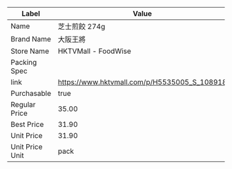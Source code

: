 | Label           | Value                                        |
| --------------- | -------------------------------------------- |
| Name            | 芝士煎餃 274g                                    |
| Brand Name      | 大阪王將                                         |
| Store Name      | HKTVMall - FoodWise                          |
| Packing Spec    |                                              |
| link            | https://www.hktvmall.com/p/H5535005_S_108918 |
| Purchasable     | true                                         |
| Regular Price   | 35.00                                        |
| Best Price      | 31.90                                        |
| Unit Price      | 31.90                                        |
| Unit Price Unit | pack                                         |
